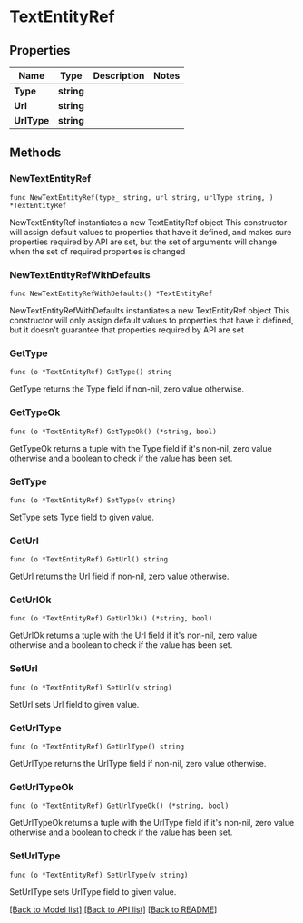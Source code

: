 # TextEntityRef

## Properties

Name | Type | Description | Notes
------------ | ------------- | ------------- | -------------
**Type** | **string** |  | 
**Url** | **string** |  | 
**UrlType** | **string** |  | 

## Methods

### NewTextEntityRef

`func NewTextEntityRef(type_ string, url string, urlType string, ) *TextEntityRef`

NewTextEntityRef instantiates a new TextEntityRef object
This constructor will assign default values to properties that have it defined,
and makes sure properties required by API are set, but the set of arguments
will change when the set of required properties is changed

### NewTextEntityRefWithDefaults

`func NewTextEntityRefWithDefaults() *TextEntityRef`

NewTextEntityRefWithDefaults instantiates a new TextEntityRef object
This constructor will only assign default values to properties that have it defined,
but it doesn't guarantee that properties required by API are set

### GetType

`func (o *TextEntityRef) GetType() string`

GetType returns the Type field if non-nil, zero value otherwise.

### GetTypeOk

`func (o *TextEntityRef) GetTypeOk() (*string, bool)`

GetTypeOk returns a tuple with the Type field if it's non-nil, zero value otherwise
and a boolean to check if the value has been set.

### SetType

`func (o *TextEntityRef) SetType(v string)`

SetType sets Type field to given value.


### GetUrl

`func (o *TextEntityRef) GetUrl() string`

GetUrl returns the Url field if non-nil, zero value otherwise.

### GetUrlOk

`func (o *TextEntityRef) GetUrlOk() (*string, bool)`

GetUrlOk returns a tuple with the Url field if it's non-nil, zero value otherwise
and a boolean to check if the value has been set.

### SetUrl

`func (o *TextEntityRef) SetUrl(v string)`

SetUrl sets Url field to given value.


### GetUrlType

`func (o *TextEntityRef) GetUrlType() string`

GetUrlType returns the UrlType field if non-nil, zero value otherwise.

### GetUrlTypeOk

`func (o *TextEntityRef) GetUrlTypeOk() (*string, bool)`

GetUrlTypeOk returns a tuple with the UrlType field if it's non-nil, zero value otherwise
and a boolean to check if the value has been set.

### SetUrlType

`func (o *TextEntityRef) SetUrlType(v string)`

SetUrlType sets UrlType field to given value.



[[Back to Model list]](../README.md#documentation-for-models) [[Back to API list]](../README.md#documentation-for-api-endpoints) [[Back to README]](../README.md)


